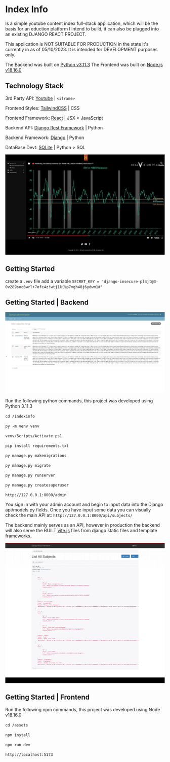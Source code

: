 # Index Info

Is a simple youtube content index full-stack application, which will be the basis for an eduction platform I intend to build, it can also be plugged into an existing DJANGO REACT PROJECT.

This application is NOT SUITABLE FOR PRODUCTION in the state it's currently in as of 05/10/2023. It is intended for DEVELOPMENT purposes only.

The Backend was built on [Python v3.11.3](https://docs.python.org/release/3.11.3/)
The Frontend was built on [Node.js v18.16.0](https://nodejs.org/en/blog/release/v18.16.0)

## Technology Stack

3rd Party API: [Youtube](https://developers.google.com/youtube/player_parameters) | `<iframe>`

Frontend Styles: [TailwindCSS](https://tailwindcss.com/docs/installation) | CSS

Frontend Framework: [React](https://react.dev/reference/react) | JSX > JavaScript

Backend API: [Django Rest Framework](https://www.django-rest-framework.org/) | Python

Backend Framework: [Django](https://docs.djangoproject.com/en/4.2/) | Python

DataBase Devt: [SQLite](https://www.sqlite.org/docs.html) | Python > SQL

<img src="./assets/public/frontend.jpeg"></img>

## Getting Started

create a `.env` file add a variable `SECRET_KEY = 'django-insecure-pl4jt@3-0v289soc6wrl+7ofc4z!wtj1k(%p7vgh48j6ydwm1#'`

## Getting Started | Backend

<img src="./assets/public/backend.png"></img>

Run the following python commands, this project was developed using Python 3.11.3

`cd /indexinfo`

`py -m venv venv`

`venv/Scripts/Activate.ps1`

`pip install requirements.txt`

`py manage.py makemigrations`

`py manage.py migrate`

`py manage.py runserver`

`py manage.py createsuperuser`

`http://127.0.0.1:8000/admin`

You sign in with your admin account and begin to input data into the Django api/models.py fields.
Once you have input some data you can visually check the main API at: `http://127.0.0.1:8000/api/subjects/`

The backend mainly serves as an API, however in production the backend will also serve the BUILT [vite.js](https://vitejs.dev/guide/build.html) files from django static files and template frameworks.

<img src="./assets/public/backend_api.png"></img>

## Getting Started | Frontend

Run the following npm commands, this project was developed using Node v18.16.0

`cd /assets`

`npm install`

`npm run dev`

`http://localhost:5173`
